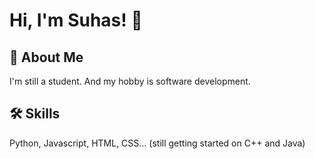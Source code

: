 # Hi, I'm Suhas! 👋

  
## 🚀 About Me
I'm still a student. And my hobby is software development.

  
## 🛠 Skills
Python, Javascript, HTML, CSS...
(still getting started on C++ and Java)
